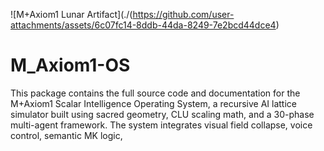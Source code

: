 ![M+Axiom1 Lunar Artifact](./(https://github.com/user-attachments/assets/6c07fc14-8ddb-44da-8249-7e2bcd44dce4)


# M_Axiom1-OS
This package contains the full source code and documentation for the M+Axiom1 Scalar Intelligence Operating System, a recursive AI lattice simulator built using sacred geometry, CLU scaling math, and a 30-phase multi-agent framework. The system integrates visual field collapse, voice control, semantic MK logic, 
